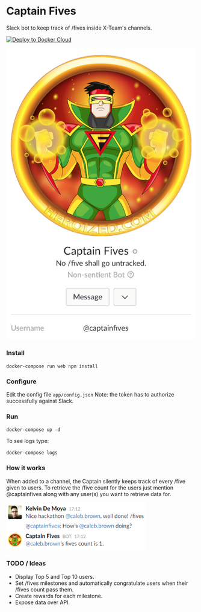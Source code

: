 # Captain Fives

Slack bot to keep track of /fives inside X-Team's channels.

[![Deploy to Docker Cloud](https://files.cloud.docker.com/images/deploy-to-dockercloud.svg)](https://cloud.docker.com/stack/deploy/)

![Captain Fives](/assets/captainOnSlack.png)

### Install

```
docker-compose run web npm install
```

### Configure

Edit the config file `app/config.json`
Note: the token has to authorize successfully against Slack.

### Run

```
docker-compose up -d
```

To see logs type:
```
docker-compose logs
```

### How it works

When added to a channel, the Captain silently keeps track of every /five given to users.
To retrieve the /five count for the users just mention @captainfives along with any user(s) you want to retrieve data for.

![Captain in Action](/assets/captainInAction.png)

### TODO / Ideas

- Display Top 5 and Top 10 users.
- Set /fives milestones and automatically congratulate users when their /fives count pass them.
- Create rewards for each milestone.
- Expose data over API.
